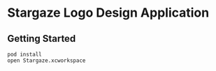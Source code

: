 # Stargaze Logo Design Application

## Getting Started

``` 
pod install
open Stargaze.xcworkspace
```
